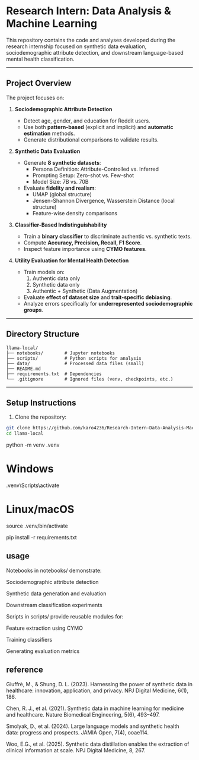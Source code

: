 # Research Intern: Data Analysis & Machine Learning

This repository contains the code and analyses developed during the research internship focused on synthetic data evaluation, sociodemographic attribute detection, and downstream language-based mental health classification.

---

## **Project Overview**

The project focuses on:

1. **Sociodemographic Attribute Detection**  
   - Detect age, gender, and education for Reddit users.
   - Use both **pattern-based** (explicit and implicit) and **automatic estimation** methods.
   - Generate distributional comparisons to validate results.

2. **Synthetic Data Evaluation**  
   - Generate **8 synthetic datasets**:
     - Persona Definition: Attribute-Controlled vs. Inferred
     - Prompting Setup: Zero-shot vs. Few-shot
     - Model Size: 7B vs. 70B
   - Evaluate **fidelity and realism**:
     - UMAP (global structure)
     - Jensen-Shannon Divergence, Wasserstein Distance (local structure)
     - Feature-wise density comparisons

3. **Classifier-Based Indistinguishability**  
   - Train a **binary classifier** to discriminate authentic vs. synthetic texts.
   - Compute **Accuracy, Precision, Recall, F1 Score**.
   - Inspect feature importance using **CYMO features**.

4. **Utility Evaluation for Mental Health Detection**  
   - Train models on:
     1. Authentic data only  
     2. Synthetic data only  
     3. Authentic + Synthetic (Data Augmentation)  
   - Evaluate **effect of dataset size** and **trait-specific debiasing**.
   - Analyze errors specifically for **underrepresented sociodemographic groups**.

---

## Directory Structure

```text
llama-local/
├── notebooks/        # Jupyter notebooks
├── scripts/          # Python scripts for analysis
├── data/             # Processed data files (small)
├── README.md
├── requirements.txt  # Dependencies
└── .gitignore        # Ignored files (venv, checkpoints, etc.)

```

---

## **Setup Instructions**

1. Clone the repository:

```bash
git clone https://github.com/karo4236/Research-Intern-Data-Analysis-Machine-Learning-from-jupyter-hub.git
cd llama-local
```

python -m venv .venv
# Windows
.venv\Scripts\activate
# Linux/macOS
source .venv/bin/activate


pip install -r requirements.txt


## **usage**

Notebooks in notebooks/ demonstrate:

Sociodemographic attribute detection

Synthetic data generation and evaluation

Downstream classification experiments

Scripts in scripts/ provide reusable modules for:

Feature extraction using CYMO

Training classifiers

Generating evaluation metrics

## **reference**

Giuffrè, M., & Shung, D. L. (2023). Harnessing the power of synthetic data in healthcare: innovation, application, and privacy. NPJ Digital Medicine, 6(1), 186.

Chen, R. J., et al. (2021). Synthetic data in machine learning for medicine and healthcare. Nature Biomedical Engineering, 5(6), 493–497.

Smolyak, D., et al. (2024). Large language models and synthetic health data: progress and prospects. JAMIA Open, 7(4), ooae114.

Woo, E.G., et al. (2025). Synthetic data distillation enables the extraction of clinical information at scale. NPJ Digital Medicine, 8, 267.


